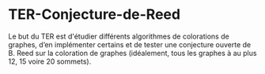 # TER-Conjecture-de-Reed
Le but du TER est d'étudier différents algorithmes de colorations de graphes, d’en implémenter certains et de tester une conjecture ouverte de B. Reed sur la coloration de graphes (idéalement, tous les graphes à au plus 12, 15 voire 20 sommets).
